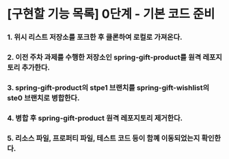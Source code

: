 # [구현할 기능 목록] 0단계 - 기본 코드 준비 
### 1. 위시 리스트 저장소를 포크한 후 클론하여 로컬로 가져온다.
### 2. 이전 주차 과제를 수행한 저장소인 spring-gift-product를 원격 레포지토리 추가한다.
### 3. spring-gift-product의 stpe1 브랜치를 spring-gift-wishlist의 ste0 브랜치로 병합한다.
### 4. 병합 후 spring-gift-product 원격 레포지토리 제거한다.
### 5. 리소스 파일, 프로퍼티 파일, 테스트 코드 등이 함꼐 이동되었는지 확인한다.


